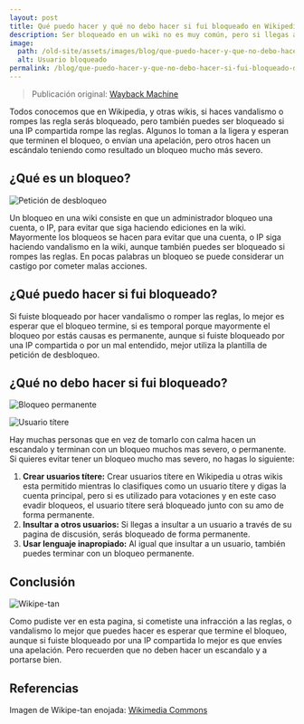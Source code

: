 ```yaml
---
layout: post
title: Qué puedo hacer y qué no debo hacer si fui bloqueado en Wikipedia u otra wiki
description: Ser bloqueado en un wiki no es muy común, pero si llegas a ser bloqueado, deberías saber algo al respecto.
image: 
  path: /old-site/assets/images/blog/que-puedo-hacer-y-que-no-debo-hacer-si-fui-bloqueado-de-wikipedia-u-otra-wiki/usuario-bloqueado.png
  alt: Usuario bloqueado
permalink: /blog/que-puedo-hacer-y-que-no-debo-hacer-si-fui-bloqueado-de-wikipedia-u-otra-wiki/
---
```


> Publicación original: [Wayback Machine](https://web.archive.org/web/20220831014409/https://machibitothegamer.blogspot.com/2022/08/que-puedo-hacer-y-que-no-debo-hacer-si.html)

Todos conocemos que en Wikipedia, y otras wikis, si haces vandalismo o rompes
las regla serás bloqueado, pero también puedes ser bloqueado si una IP
compartida rompe las reglas. Algunos lo toman a la ligera y esperan que
terminen el bloqueo, o envían una apelación, pero otros hacen un escándalo
teniendo como resultado un bloqueo mucho más severo.

## ¿Qué es un bloqueo?

![Petición de desbloqueo](/old-site/assets/images/blog/que-puedo-hacer-y-que-no-debo-hacer-si-fui-bloqueado-de-wikipedia-u-otra-wiki/peticion-de-desbloqueo.png)

Un bloqueo en una wiki consiste en que un administrador bloqueo una cuenta, o
IP, para evitar que siga haciendo ediciones en la wiki. Mayormente los bloqueos
se hacen para evitar que una cuenta, o IP siga haciendo vandalismo en la wiki,
aunque también puedes ser bloqueado si rompes las reglas. En pocas palabras un
bloqueo se puede considerar un castigo por cometer malas acciones.

## ¿Qué puedo hacer si fui bloqueado?

Si fuiste bloqueado por hacer vandalismo o romper las reglas, lo mejor es
esperar que el bloqueo termine, si es temporal porque mayormente el bloqueo por
estás causas es permanente, aunque si fuiste bloqueado por una IP compartida o
por un mal entendido, mejor utiliza la plantilla de petición de desbloqueo.

## ¿Qué no debo hacer si fui bloqueado?

![Bloqueo permanente](/old-site/assets/images/blog/que-puedo-hacer-y-que-no-debo-hacer-si-fui-bloqueado-de-wikipedia-u-otra-wiki/bloqueo-permanente.png)

![Usuario títere](/old-site/assets/images/blog/que-puedo-hacer-y-que-no-debo-hacer-si-fui-bloqueado-de-wikipedia-u-otra-wiki/usuario-titere.png)

Hay muchas personas que en vez de tomarlo con calma hacen un escandalo y
terminan con un bloqueo muchos mas severo, o permanente. Si quieres evitar
tener un bloqueo mucho mas severo, no hagas lo siguiente:

1. **Crear usuarios títere:** Crear usuarios títere en Wikipedia u otras wikis
   esta permitido mientras lo clasifiques como un usuario títere y digas la
   cuenta principal, pero si es utilizado para votaciones y en este caso evadir
   bloqueos, el usuario títere será bloqueado junto con su amo de forma
   permanente.
2. **Insultar a otros usuarios:** Si llegas a insultar a un usuario a través de
   su pagina de discusión, serás bloqueado de forma permanente.
3. **Usar lenguaje inapropiado:** Al igual que insultar a un usuario, también
   puedes terminar con un bloqueo permanente.

## Conclusión

![Wikipe-tan](/old-site/assets/images/blog/que-puedo-hacer-y-que-no-debo-hacer-si-fui-bloqueado-de-wikipedia-u-otra-wiki/wikipe-tan.png)

Como pudiste ver en esta pagina, si cometiste una infracción a las reglas, o
vandalismo lo mejor que puedes hacer es esperar que termine el bloqueo, aunque
si fuiste bloqueado por una IP compartida lo mejor es que envíes una apelación.
Pero recuerden que no deben hacer un escandalo y a portarse bien.

## Referencias

Imagen de Wikipe-tan enojada:
[Wikimedia Commons](https://commons.wikimedia.org/wiki/File:Angry_Wikipe-tan.png)
